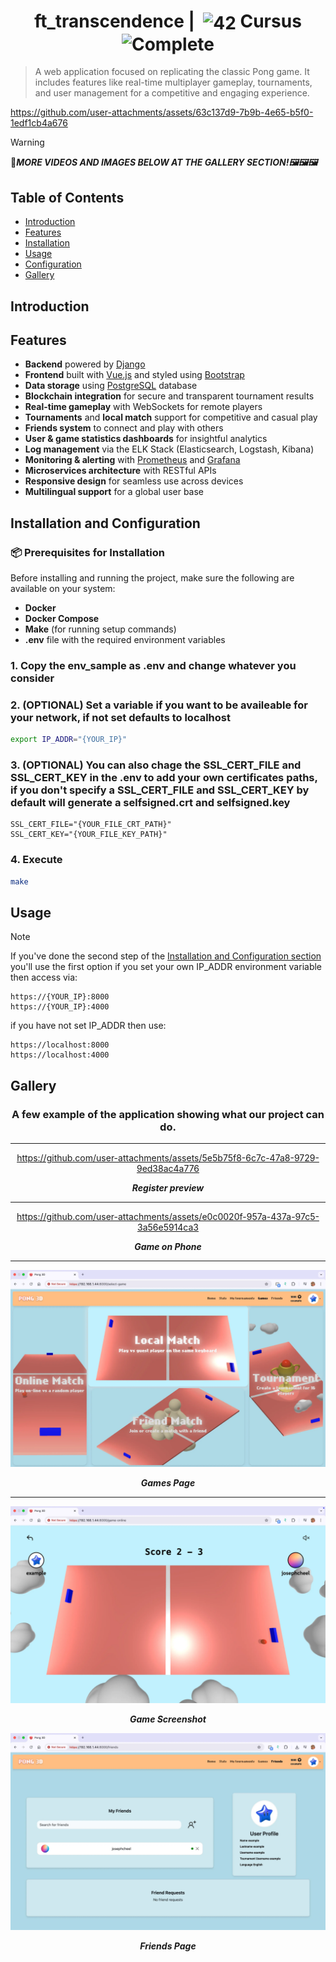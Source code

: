 <!--HEADER-->
<h1 align="center"> ft_transcendence | 
  <picture>
  <source media="(prefers-color-scheme: dark)" srcset="https://cdn.simpleicons.org/42/white">
  <img alt="42" width=40 align="center" src="https://cdn.simpleicons.org/42/Black">
 </picture>
 Cursus 
  <img alt="Complete" src="https://raw.githubusercontent.com/Mqxx/GitHub-Markdown/main/blockquotes/badge/dark-theme/complete.svg">
</h1>
<!--FINISH HEADER-->

> A web application focused on replicating the classic Pong game. It includes features like real-time multiplayer gameplay, tournaments, and user management for a competitive and engaging experience.

https://github.com/user-attachments/assets/63c137d9-7b9b-4e65-b5f0-1edf1cb4a676

> [!WARNING]
> 🔴***MORE VIDEOS AND IMAGES BELOW AT THE GALLERY SECTION!🖼️🖼️🖼️*** 


## Table of Contents

- [Introduction](#introduction)
- [Features](#features)
- [Installation](#installation-and-configuration)
- [Usage](#usage)
- [Configuration](#configuration) 
- [Gallery](#gallery)

## Introduction
## Features

- **Backend** powered by [Django](https://www.djangoproject.com/)
- **Frontend** built with [Vue.js](https://vuejs.org/) and styled using [Bootstrap](https://getbootstrap.com/)
- **Data storage** using [PostgreSQL](https://www.postgresql.org/) database
- **Blockchain integration** for secure and transparent tournament results
- **Real-time gameplay** with WebSockets for remote players
- **Tournaments** and **local match** support for competitive and casual play
- **Friends system** to connect and play with others
- **User & game statistics dashboards** for insightful analytics
- **Log management** via the ELK Stack (Elasticsearch, Logstash, Kibana)
- **Monitoring & alerting** with [Prometheus](https://prometheus.io/) and [Grafana](https://grafana.com/)
- **Microservices architecture** with RESTful APIs
- **Responsive design** for seamless use across devices
- **Multilingual support** for a global user base

## Installation and Configuration
### 📦 Prerequisites for Installation

Before installing and running the project, make sure the following are available on your system:

- **Docker**  
- **Docker Compose**
- **Make** (for running setup commands)
- **.env** file with the required environment variables

### 1. Copy the **env_sample** as **.env** and change whatever you consider

### 2. (OPTIONAL) Set a variable if you want to be availeable for your network, if not set defaults to localhost
```bash
export IP_ADDR="{YOUR_IP}"
```


### 3. (OPTIONAL) You can also chage the SSL_CERT_FILE and SSL_CERT_KEY in the .env to add your own certificates paths, if you don't specify a SSL_CERT_FILE and SSL_CERT_KEY by default will generate a selfsigned.crt and selfsigned.key  
```
SSL_CERT_FILE="{YOUR_FILE_CRT_PATH}"
SSL_CERT_KEY="{YOUR_FILE_KEY_PATH}"
```

### 4. Execute
```bash
make
```

## Usage
> [!NOTE]
> If you've done the second step of the [Installation and Configuration section](#installation-and-configuration) you'll use the first option
if you set your own IP_ADDR environment variable then access via:
```
https://{YOUR_IP}:8000 
https://{YOUR_IP}:4000
```

if you have not set IP_ADDR then use:
```
https://localhost:8000 
https://localhost:4000
```

## Gallery
<div align="center">

<h3><strong>A few example of the application showing what our project can do.</strong> </h3>

---

https://github.com/user-attachments/assets/5e5b75f8-6c7c-47a8-9729-9ed38ac4a776

***Register preview***


---

https://github.com/user-attachments/assets/e0c0020f-957a-437a-97c5-3a56e5914ca3

***Game on Phone***

---

![](https://github.com/josephcheel/42-ft_transcendence/blob/main/readme/Games.webp)

***Games Page***

---
![](https://github.com/josephcheel/42-ft_transcendence/blob/main/readme/Game1.webp)

***Game Screenshot***



![Friends](https://github.com/josephcheel/42-ft_transcendence/blob/main/readme/friends.webp)

***Friends Page***
</div>
